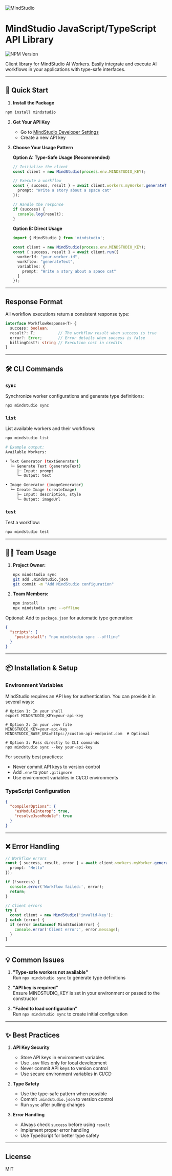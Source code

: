 ![MindStudio](https://youai.imgix.net/images/a47f3f3a-a1fa-41ca-8de3-e415452b4611_1731014311207.png?fm=auto)

# MindStudio JavaScript/TypeScript API Library

![NPM Version](https://img.shields.io/npm/v/mindstudio)

Client library for MindStudio AI Workers. Easily integrate and execute AI workflows in your applications with type-safe interfaces.

---

## 🚀 Quick Start

1. **Install the Package**

```bash
npm install mindstudio
```

2. **Get Your API Key**
   - Go to [MindStudio Developer Settings](https://app.mindstudio.ai/workspace/settings/developer?page=api-keys)
   - Create a new API key

3. **Choose Your Usage Pattern**

   **Option A: Type-Safe Usage (Recommended)**

   ```typescript
   // Initialize the client
   const client = new MindStudio(process.env.MINDSTUDIO_KEY);

   // Execute a workflow
   const { success, result } = await client.workers.myWorker.generateText({
     prompt: "Write a story about a space cat"
   });

   // Handle the response
   if (success) {
     console.log(result);
   }
   ```

   **Option B: Direct Usage**

   ```typescript
   import { MindStudio } from 'mindstudio';
   
   const client = new MindStudio(process.env.MINDSTUDIO_KEY);
   const { success, result } = await client.run({
     workerId: "your-worker-id",
     workflow: "generateText",
     variables: {
       prompt: "Write a story about a space cat"
     }
   });
   ```

---

## Response Format

All workflow executions return a consistent response type:

```typescript
interface WorkflowResponse<T> {
  success: boolean;
  result?: T;          // The workflow result when success is true
  error?: Error;       // Error details when success is false
  billingCost?: string // Execution cost in credits
}
```

---

## 🛠️ CLI Commands

### `sync`

Synchronize worker configurations and generate type definitions:

```bash
npx mindstudio sync
```

### `list`

List available workers and their workflows:

```bash
npx mindstudio list

# Example output:
Available Workers:

• Text Generator (textGenerator)
  └─ Generate Text (generateText)
     ├─ Input: prompt
     └─ Output: text

• Image Generator (imageGenerator)
  └─ Create Image (createImage)
     ├─ Input: description, style
     └─ Output: imageUrl
```

### `test`

Test a workflow:

```bash
npx mindstudio test
```

---

## 🧑‍💻 Team Usage

1. **Project Owner:**

   ```bash
   npx mindstudio sync
   git add .mindstudio.json
   git commit -m "Add MindStudio configuration"
   ```

2. **Team Members:**

   ```bash
   npm install
   npx mindstudio sync --offline
   ```

Optional: Add to `package.json` for automatic type generation:

```json
{
  "scripts": {
    "postinstall": "npx mindstudio sync --offline"
  }
}
```

---

## 📦 Installation & Setup

### Environment Variables

MindStudio requires an API key for authentication. You can provide it in several ways:

```env
# Option 1: In your shell
export MINDSTUDIO_KEY=your-api-key

# Option 2: In your .env file
MINDSTUDIO_KEY=your-api-key
MINDSTUDIO_BASE_URL=https://custom-api-endpoint.com  # Optional

# Option 3: Pass directly to CLI commands
npx mindstudio sync --key your-api-key
```

For security best practices:

- Never commit API keys to version control
- Add `.env` to your `.gitignore`
- Use environment variables in CI/CD environments

### TypeScript Configuration

```json
{
  "compilerOptions": {
    "esModuleInterop": true,
    "resolveJsonModule": true
  }
}
```

---

## ❌ Error Handling

```typescript
// Workflow errors
const { success, result, error } = await client.workers.myWorker.generateText({
  prompt: "Hello"
});

if (!success) {
  console.error('Workflow failed:', error);
  return;
}

// Client errors
try {
  const client = new MindStudio('invalid-key');
} catch (error) {
  if (error instanceof MindStudioError) {
    console.error('Client error:', error.message);
  }
}
```

---

## 💡 Common Issues

1. **"Type-safe workers not available"**  
   Run `npx mindstudio sync` to generate type definitions

2. **"API key is required"**  
   Ensure MINDSTUDIO_KEY is set in your environment or passed to the constructor

3. **"Failed to load configuration"**  
   Run `npx mindstudio sync` to create initial configuration

---

## ✨ Best Practices

1. **API Key Security**
   - Store API keys in environment variables
   - Use `.env` files only for local development
   - Never commit API keys to version control
   - Use secure environment variables in CI/CD

2. **Type Safety**
   - Use the type-safe pattern when possible
   - Commit `.mindstudio.json` to version control
   - Run `sync` after pulling changes

3. **Error Handling**
   - Always check `success` before using `result`
   - Implement proper error handling
   - Use TypeScript for better type safety

---

## License

MIT
